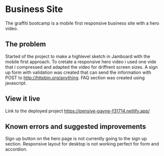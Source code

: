 # Business Site

The graffiti bootcamp is a mobile first responsive business site with a hero video.

## The problem

Started of the project to make a highlevel sketch in Jamboard with the mobile first approach.
To cretate a responsive hero video i used one vide that i compressed and adapted the video for driffrent screen sizes.
A sign up form with validation was created that can send the information with POST to http://httpbin.org/anything.
FAQ section was created using javascript.


## View it live

Link to the deployed project https://pensive-payne-f31714.netlify.app/


## Known errors and suggested improvements
Sign up button on the hero page is not currently going to the sign up section.
Responsive layout for desktop is not working perfect for form and accordion.